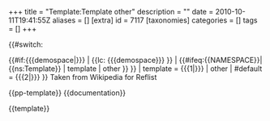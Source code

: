 +++
title = "Template:Template other"
description = ""
date = 2010-10-11T19:41:55Z
aliases = []
[extra]
id = 7117
[taxonomies]
categories = []
tags = []
+++

{{#switch:
  <!--If no or empty "demospace" parameter then detect namespace-->
  {{#if:{{{demospace|}}}
  | {{lc: {{{demospace}}} }}    <!--Use lower case "demospace"-->
  | {{#ifeq:{{NAMESPACE}}|{{ns:Template}}
    | template
    | other
    }}
  }}
| template = {{{1|}}}
| other
| #default = {{{2|}}}
}}<!--End switch--><noinclude>
Taken from Wikipedia for Reflist

{{pp-template}}
{{documentation}}
<!-- Add categories and interwikis to the /doc subpage, not here! -->
{{template}}</noinclude>
